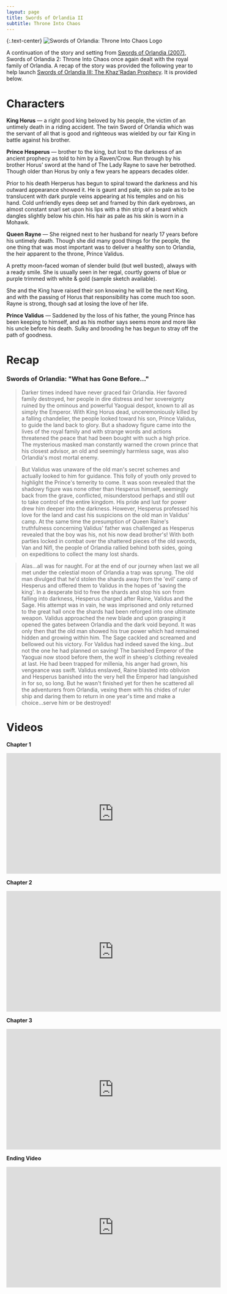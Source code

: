 ```yaml
---
layout: page
title: Swords of Orlandia II
subtitle: Throne Into Chaos
---
```


{:.text-center}
![Swords of Orlandia: Throne Into Chaos Logo][swords-2-logo]

A continuation of the story and setting from [Swords of Orlandia (2007)](/history/swords), Swords of Orlandia 2: Throne Into Chaos once again dealt with the royal family of Orlandia. A recap of the story was provided the following year to help launch [Swords of Orlandia III: The Khaz'Radan Prophecy](/history/swords-3). It is provided below.

# Characters

**King Horus** &mdash; a right good king beloved by his people, the victim of an untimely death in a riding accident. The twin Sword of Orlandia which was the servant of all that is good and righteous was wielded by our fair King in battle against his brother.

**Prince Hesperus** &mdash; brother to the king, but lost to the darkness of an ancient prophecy as told to him by a Raven/Crow. Run through by his brother Horus’ sword at the hand of The Lady Rayne to save her betrothed. Though older than Horus by only a few years he appears decades older.

Prior to his death Herperus has begun to spiral toward the darkness and his outward appearance showed it. He is gaunt and pale, skin so pale as to be translucent with dark purple veins appearing at his temples and on his hand. Cold unfriendly eyes deep set and framed by thin dark eyebrows, an almost constant snarl set upon his lips with a thin strip of a beard which dangles slightly below his chin. His hair as pale as his skin is worn in a Mohawk.

**Queen Rayne** &mdash; She reigned next to her husband for nearly 17 years before his untimely death. Though she did many good things for the people, the one thing that was most important was to deliver a healthy son to Orlandia, the heir apparent to the throne, Prince Validus.

A pretty moon-faced woman of slender build (but well busted), always with a ready smile. She is usually seen in her regal, courtly gowns of blue or purple trimmed with white & gold (sample sketch available).

She and the King have raised their son knowing he will be the next King, and with the passing of Horus that responsibility has come much too soon. Rayne is strong, though sad at losing the love of her life.

**Prince Validus** &mdash; Saddened by the loss of his father, the young Prince has been keeping to himself, and as his mother says seems more and more like his uncle before his death. Sulky and brooding he has begun to stray off the path of goodness.

# Recap

### Swords of Orlandia: "What has Gone Before..."

> Darker times indeed have never graced fair Orlandia. Her favored family destroyed, her people in dire distress and her sovereignty ruined by the ominous and powerful Yaoguai despot, known to all as simply the Emperor. With King Horus dead, unceremoniously killed by a falling chandelier, the people looked toward his son, Prince Validus, to guide the land back to glory. But a shadowy figure came into the lives of the royal family and with strange words and actions threatened the peace that had been bought with such a high price. The mysterious masked man constantly warned the crown prince that his closest advisor, an old and seemingly harmless sage, was also Orlandia's most mortal enemy.

> But Validus was unaware of the old man's secret schemes and actually looked to him for guidance. This folly of youth only proved to highlight the Prince's temerity to come. It was soon revealed that the shadowy figure was none other than Hesperus himself, seemingly back from the grave, conflicted, misunderstood perhaps and still out to take control of the entire kingdom. His pride and lust for power drew him deeper into the darkness. However, Hesperus professed his love for the land and cast his suspicions on the old man in Validus' camp. At the same time the presumption of Queen Raine's truthfulness concerning Validus' father was challenged as Hesperus revealed that the boy was his, not his now dead brother's! With both parties locked in combat over the shattered pieces of the old swords, Van and Nifl, the people of Orlandia rallied behind both sides, going on expeditions to collect the many lost shards.

> Alas...all was for naught. For at the end of our journey when last we all met under the celestial moon of Orlandia a trap was sprung. The old man divulged that he'd stolen the shards away from the 'evil' camp of Hesperus and offered them to Validus in the hopes of 'saving the king'. In a desperate bid to free the shards and stop his son from falling into darkness, Hesperus charged after Raine, Validus and the Sage. His attempt was in vain, he was imprisoned and only returned to the great hall once the shards had been reforged into one ultimate weapon. Validus approached the new blade and upon grasping it opened the gates between Orlandia and the dark void beyond. It was only then that the old man showed his true power which had remained hidden and growing within him. The Sage cackled and screamed and bellowed out his victory. For Validus had indeed saved the king...but not the one he had planned on saving! The banished Emperor of the Yaoguai now stood before them, the wolf in sheep's clothing revealed at last. He had been trapped for millenia, his anger had grown, his vengeance was swift. Validus enslaved, Raine blasted into oblivion and Hesperus banished into the very hell the Emperor had languished in for so, so long. But he wasn't finished yet for then he scattered all the adventurers from Orlandia, vexing them with his chides of ruler ship and daring them to return in one year's time and make a choice...serve him or be destroyed!

# Videos

**Chapter 1**

<iframe width="560" height="315" src="https://www.youtube.com/embed/lQJUd9KA16Y" frameborder="0" allowfullscreen></iframe>


**Chapter 2**

<iframe width="560" height="315" src="https://www.youtube.com/embed/FemH5PFeWLo" frameborder="0" allowfullscreen></iframe>

**Chapter 3**
<iframe width="560" height="315" src="https://www.youtube.com/embed/LWaeIQ57Ohc" frameborder="0" allowfullscreen></iframe>

**Ending Video**
<iframe width="560" height="315" src="https://www.youtube.com/embed/TBLLAYIIqb8" frameborder="0" allowfullscreen></iframe>


[swords-2-logo]: http://statics.orlandia.talesoforlandia.com/past-orlandias/swords/swords-2-logo.gif

